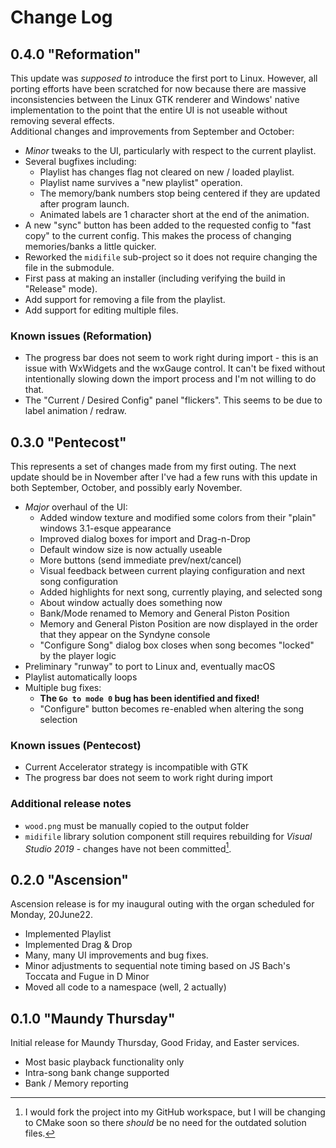 # Change Log

## 0.4.0 "Reformation"

This update was _supposed to_ introduce the first port to Linux.  However, all
porting efforts have been scratched for now because there are massive
inconsistencies between the Linux GTK renderer and Windows' native
implementation to the point that the entire UI is not useable without removing
several effects.  
Additional changes and improvements from September and October:

* _Minor_ tweaks to the UI, particularly with respect to the current playlist.
* Several bugfixes including:
  * Playlist has changes flag not cleared on new / loaded playlist.
  * Playlist name survives a "new playlist" operation.
  * The memory/bank numbers stop being centered if they are updated after
  program launch.
  * Animated labels are 1 character short at the end of the animation.
* A new "sync" button has been added to the requested config to "fast copy" to
the current config.  This makes the process of changing memories/banks a little
quicker.
* Reworked the `midifile` sub-project so it does not require changing the file
in the submodule.
* First pass at making an installer (including verifying the build in "Release"
mode).
* Add support for removing a file from the playlist.
* Add support for editing multiple files.

### Known issues (Reformation)

* The progress bar does not seem to work right during import - this is an issue
with WxWidgets and the wxGauge control.  It can't be fixed without intentionally
slowing down the import process and I'm not willing to do that.
* The "Current / Desired Config" panel "flickers".  This seems to be due to
label animation / redraw.

## 0.3.0 "Pentecost"

This represents a set of changes made from my first outing.  The next update
should be in November after I've had a few runs with this update in both
September, October, and possibly early November.

* _Major_ overhaul of the UI:
  * Added window texture and modified some colors from their "plain" windows
    3.1-esque appearance
  * Improved dialog boxes for import and Drag-n-Drop
  * Default window size is now actually useable
  * More buttons (send immediate prev/next/cancel)
  * Visual feedback between current playing configuration and next song
    configuration
  * Added highlights for next song, currently playing, and selected song
  * About window actually does something now
  * Bank/Mode renamed to Memory and General Piston Position
  * Memory and General Piston Position are now displayed in the order that they
    appear on the Syndyne console
  * "Configure Song" dialog box closes when song becomes "locked" by the player
    logic
* Preliminary "runway" to port to Linux and, eventually macOS
* Playlist automatically loops
* Multiple bug fixes:
  * **The `Go to mode 0` bug has been identified and fixed!**
  * "Configure" button becomes re-enabled when altering the song selection

### Known issues (Pentecost)

* Current Accelerator strategy is incompatible with GTK
* The progress bar does not seem to work right during import

### Additional release notes

* `wood.png` must be manually copied to the output folder
* `midifile` library solution component still requires rebuilding for _Visual
  Studio 2019_ - changes have not been committed[^1].

[^1]: I would fork the project into my GitHub workspace, but I will be changing
      to CMake soon so there _should_ be no need for the outdated solution files.

## 0.2.0 "Ascension"

Ascension release is for my inaugural outing with the organ scheduled for
Monday, 20June22.

* Implemented Playlist
* Implemented Drag & Drop
* Many, many UI improvements and bug fixes.
* Minor adjustments to sequential note timing based on JS Bach's Toccata and
  Fugue in D Minor
* Moved all code to a namespace (well, 2 actually)

## 0.1.0 "Maundy Thursday"

Initial release for Maundy Thursday, Good Friday, and Easter services.

* Most basic playback functionality only
* Intra-song bank change supported
* Bank / Memory reporting
